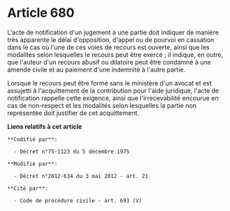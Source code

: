 # Article 680

L'acte de notification d'un jugement à une partie doit indiquer de manière très apparente le délai d'opposition, d'appel ou
de pourvoi en cassation dans le cas où l'une de ces voies de recours est ouverte, ainsi que les modalités selon lesquelles le
recours peut être exercé ; il indique, en outre, que l'auteur d'un recours abusif ou dilatoire peut être condamné à une
amende civile et au paiement d'une indemnité à l'autre partie.

Lorsque le recours peut être formé sans le ministère d'un avocat et est assujetti à l'acquittement de la contribution pour
l'aide juridique, l'acte de notification rappelle cette exigence, ainsi que l'irrecevabilité encourue en cas de non-respect
et les modalités selon lesquelles la partie non représentée doit justifier de cet acquittement.

**Liens relatifs à cet article**

	**Codifié par**:

	  - Décret n°75-1123 du 5 décembre 1975

	**Modifié par**:

	  - Décret n°2012-634 du 3 mai 2012 - art. 21

	**Cité par**:

	  - Code de procédure civile - art. 693 (V)
